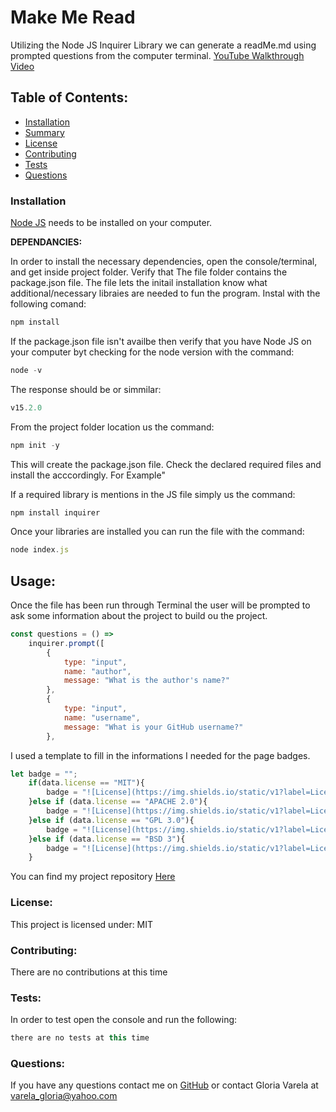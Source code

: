# Make Me Read

Utilizing the Node JS Inquirer Library we can generate a readMe.md using prompted questions from the computer terminal.
[YouTube Walkthrough Video](https://youtu.be/NqB2akz2az8)

## Table of Contents:
* [Installation](#installation)
* [Summary](#summary)
* [License](#license)
* [Contributing](#contributing)
* [Tests](#tests)
* [Questions](#questions)

### Installation

[Node JS](https://nodejs.org/en/download/) needs to be installed on your computer.

**DEPENDANCIES:**

In order to install the necessary dependencies, open the console/terminal, and get inside project folder. Verify that The file folder contains the package.json file. The file lets the initail installation know what additional/necessary libraies are needed to fun the program. Instal with the following comand:

```javascript
npm install
```

If the package.json file isn't availbe then verify that you have Node JS on your computer byt checking for the node version with the command:

```javascript
node -v
```

The response should be or simmilar:

```javascript
v15.2.0
```

From the project folder location us the command:

```javascript
npm init -y
```

This will create the package.json file.
Check the declared required files and install the acccordingly.
For Example"

If a required library is mentions in the JS file simply us the command:

```javascript
npm install inquirer
```

Once your libraries are installed you can run the file with the command:

```javascript
node index.js
```

## Usage:

Once the file has been run through Terminal the user will be prompted to ask some information about the project to build ou the project.

```javascript
const questions = () =>
    inquirer.prompt([
        {
            type: "input",
            name: "author",
            message: "What is the author's name?"
        },
        {
            type: "input",
            name: "username",
            message: "What is your GitHub username?"
        },
```

I used a template to fill in the informations I needed for the page badges.

```javascript
let badge = "";
    if(data.license == "MIT"){
        badge = "![License](https://img.shields.io/static/v1?label=License&message=MIT&color=blueviolet&style=plastic)"
    }else if (data.license == "APACHE 2.0"){
        badge = "![License](https://img.shields.io/static/v1?label=License&message=APACHE2.0&color=blueviolet&style=plastic)"
    }else if (data.license == "GPL 3.0"){
        badge = "![License](https://img.shields.io/static/v1?label=License&message=GPL3.0&color=blueviolet&style=plastic)"
    }else if (data.license == "BSD 3"){
        badge = "![License](https://img.shields.io/static/v1?label=License&message=BSD3&color=blueviolet&style=plastic)"
    }
```

You can find my project repository [Here](https://github.com/gcvarela21/Make_Me_Read/)

### License:
This project is licensed under:
MIT
### Contributing:
There are no contributions at this time
### Tests:
In order to test open the console and run the following:
```javascript
there are no tests at this time
```
### Questions:
If you have any questions contact me on [GitHub](https://github.com/gcvarela21) or contact 
Gloria Varela at varela_gloria@yahoo.com  